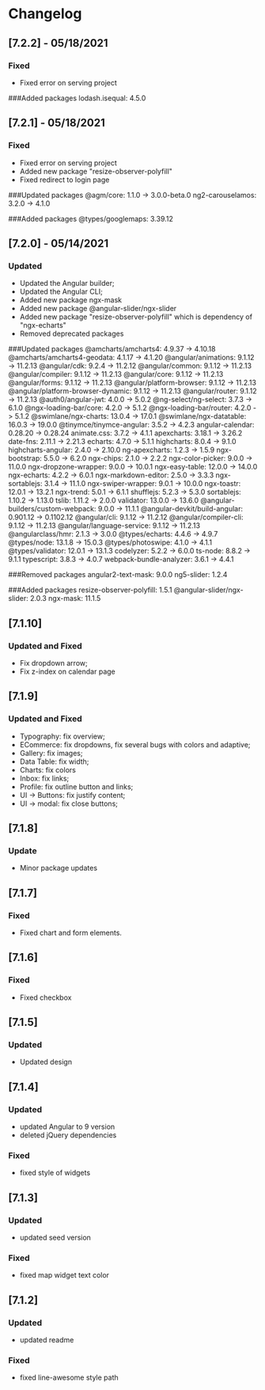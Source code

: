 # Changelog

## [7.2.2] - 05/18/2021
### Fixed

- Fixed error on serving project

###Added packages
    lodash.isequal: 4.5.0

## [7.2.1] - 05/18/2021
### Fixed

- Fixed error on serving project
- Added new package "resize-observer-polyfill"
- Fixed redirect to login page 

###Updated packages
    @agm/core: 1.1.0 -> 3.0.0-beta.0
    ng2-carouselamos: 3.2.0 -> 4.1.0

###Added packages
    @types/googlemaps: 3.39.12

## [7.2.0] - 05/14/2021
### Updated

- Updated the Angular builder;
- Updated the Angular CLI;
- Added new package ngx-mask
- Added new package @angular-slider/ngx-slider
- Added new package "resize-observer-polyfill" which is dependency of "ngx-echarts"
- Removed deprecated packages

###Updated packages
    @amcharts/amcharts4: 4.9.37 -> 4.10.18
    @amcharts/amcharts4-geodata: 4.1.17 -> 4.1.20
    @angular/animations: 9.1.12 -> 11.2.13
    @angular/cdk: 9.2.4 -> 11.2.12
    @angular/common: 9.1.12 -> 11.2.13
    @angular/compiler: 9.1.12 -> 11.2.13
    @angular/core: 9.1.12 -> 11.2.13
    @angular/forms: 9.1.12 -> 11.2.13
    @angular/platform-browser: 9.1.12 -> 11.2.13
    @angular/platform-browser-dynamic: 9.1.12 -> 11.2.13
    @angular/router: 9.1.12 -> 11.2.13
    @auth0/angular-jwt: 4.0.0 -> 5.0.2
    @ng-select/ng-select: 3.7.3 -> 6.1.0
    @ngx-loading-bar/core: 4.2.0 -> 5.1.2
    @ngx-loading-bar/router: 4.2.0 -> 5.1.2
    @swimlane/ngx-charts: 13.0.4 -> 17.0.1
    @swimlane/ngx-datatable: 16.0.3 -> 19.0.0
    @tinymce/tinymce-angular: 3.5.2 -> 4.2.3
    angular-calendar: 0.28.20 -> 0.28.24
    animate.css: 3.7.2 -> 4.1.1
    apexcharts: 3.18.1 -> 3.26.2
    date-fns: 2.11.1 -> 2.21.3
    echarts: 4.7.0 -> 5.1.1
    highcharts: 8.0.4 -> 9.1.0
    highcharts-angular: 2.4.0 -> 2.10.0
    ng-apexcharts: 1.2.3 -> 1.5.9
    ngx-bootstrap: 5.5.0 -> 6.2.0
    ngx-chips: 2.1.0 -> 2.2.2
    ngx-color-picker: 9.0.0 -> 11.0.0
    ngx-dropzone-wrapper: 9.0.0 -> 10.0.1
    ngx-easy-table: 12.0.0 -> 14.0.0
    ngx-echarts: 4.2.2 -> 6.0.1
    ngx-markdown-editor: 2.5.0 -> 3.3.3
    ngx-sortablejs: 3.1.4 -> 11.1.0
    ngx-swiper-wrapper: 9.0.1 -> 10.0.0
    ngx-toastr: 12.0.1 -> 13.2.1
    ngx-trend: 5.0.1 -> 6.1.1
    shufflejs: 5.2.3 -> 5.3.0
    sortablejs: 1.10.2 -> 1.13.0
    tslib: 1.11.2 -> 2.0.0
    validator: 13.0.0 -> 13.6.0
    @angular-builders/custom-webpack: 9.0.0 -> 11.1.1
    @angular-devkit/build-angular: 0.901.12 -> 0.1102.12
    @angular/cli: 9.1.12 -> 11.2.12
    @angular/compiler-cli: 9.1.12 -> 11.2.13
    @angular/language-service: 9.1.12 -> 11.2.13
    @angularclass/hmr: 2.1.3 -> 3.0.0
    @types/echarts: 4.4.6 -> 4.9.7
    @types/node: 13.1.8 -> 15.0.3
    @types/photoswipe: 4.1.0 -> 4.1.1
    @types/validator: 12.0.1 -> 13.1.3
    codelyzer: 5.2.2 -> 6.0.0
    ts-node: 8.8.2 -> 9.1.1
    typescript: 3.8.3 -> 4.0.7
    webpack-bundle-analyzer: 3.6.1 -> 4.4.1

###Removed packages
    angular2-text-mask: 9.0.0
    ng5-slider: 1.2.4

###Added packages
    resize-observer-polyfill: 1.5.1
    @angular-slider/ngx-slider: 2.0.3
    ngx-mask: 11.1.5

## [7.1.10]
### Updated and Fixed

- Fix dropdown arrow;
- Fix z-index on calendar page
## [7.1.9]
### Updated and Fixed

- Typography: fix overview;
- ECommerce: fix dropdowns, fix several bugs with colors and adaptive;
- Gallery: fix images;
- Data Table: fix width;
- Charts: fix colors
- Inbox: fix links;
- Profile: fix outline button and links;
- UI -> Buttons: fix justify content;
- UI -> modal: fix close buttons;

## [7.1.8]

### Update
- Minor package updates

## [7.1.7]

### Fixed
- Fixed chart and form elements.

## [7.1.6]

### Fixed
- Fixed checkbox

## [7.1.5]

### Updated
- Updated design

## [7.1.4]

### Updated

- updated Angular to 9 version
- deleted jQuery dependencies

### Fixed

- fixed style of widgets

## [7.1.3]

### Updated

- updated seed version

### Fixed

- fixed map widget text color

## [7.1.2]

### Updated

- updated readme

### Fixed

- fixed line-awesome style path
